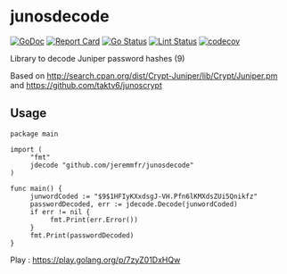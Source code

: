 # junosdecode

[![GoDoc](https://godoc.org/github.com/jeremmfr/junosdecode/jdecode?status.svg)](https://godoc.org/github.com/jeremmfr/junosdecode/jdecode)
[![Report Card](https://goreportcard.com/badge/github.com/jeremmfr/junosdecode/jdecode)](https://goreportcard.com/report/github.com/jeremmfr/junosdecode/jdecode)
[![Go Status](https://github.com/jeremmfr/junosdecode/workflows/Go%20Tests/badge.svg)](https://github.com/jeremmfr/junosdecode/actions)
[![Lint Status](https://github.com/jeremmfr/junosdecode/workflows/GolangCI-Lint/badge.svg)](https://github.com/jeremmfr/junosdecode/actions)
[![codecov](https://codecov.io/gh/jeremmfr/junosdecode/branch/master/graph/badge.svg)](https://codecov.io/gh/jeremmfr/junosdecode)

Library to decode Juniper password hashes ($9$)

Based on http://search.cpan.org/dist/Crypt-Juniper/lib/Crypt/Juniper.pm and https://github.com/taktv6/junoscrypt

## Usage

```
package main

import (
     "fmt"
     jdecode "github.com/jeremmfr/junosdecode"
)

func main() {
     junwordCoded := "$9$1HFIyKXxdsgJ-VH.Pfn6lKMXdsZUi5Qnikfz"
     passwordDecoded, err := jdecode.Decode(junwordCoded)
     if err != nil {
          fmt.Print(err.Error())
     }
     fmt.Print(passwordDecoded)
}

```
Play : https://play.golang.org/p/7zyZ01DxHQw
